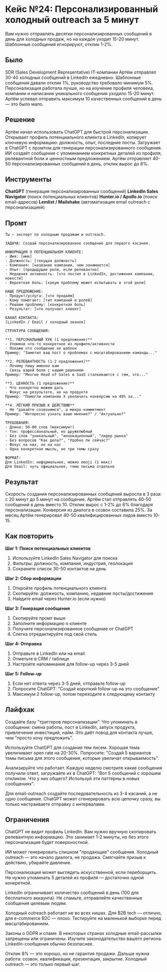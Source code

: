 # Кейс №24: Персонализированный холодный outreach за 5 минут

Вам нужно отправлять десятки персонализированных сообщений в день для холодных продаж, но на каждое уходит 15-20 минут. Шаблонные сообщения игнорируют, отклик 1-2%.

## Было

SDR (Sales Development Representative) IT-компании Артём отправлял 30-40 холодных сообщений в LinkedIn ежедневно. Шаблонные сообщения давали отклик 1%, руководство требовало минимум 5%. Персонализация работала лучше, но на изучение профиля человека, компании и написание уникального сообщения уходило 15-20 минут. Артём успевал отправить максимум 10 качественных сообщений в день — это было мало.

## Решение

Артём начал использовать ChatGPT для быстрой персонализации. Открывает профиль потенциального клиента в LinkedIn, копирует ключевую информацию: должность, опыт, последние посты. Загружает в ChatGPT с промтом для генерации персонализированного сообщения. ИИ создаёт сообщение с упоминанием конкретных деталей из профиля, релевантной боли и ценностным предложением. Артём отправляет 40-50 персонализированных сообщений в день, отклик вырос до 8%.

## Инструменты

**ChatGPT** (генерация персонализированных сообщений)
**LinkedIn Sales Navigator** (поиск потенциальных клиентов)
**Hunter.io / Apollo.io** (поиск email-адресов)
**Lemlist / Mailshake** (автоматизация email outreach с персонализацией)

## Промт

```
Ты — эксперт по холодным продажам и outreach.

ЗАДАЧА: Создай персонализированное сообщение для первого касания.

ИНФОРМАЦИЯ О ПОТЕНЦИАЛЬНОМ КЛИЕНТЕ:
- Имя: [имя]
- Должность: [текущая должность]
- Компания: [название компании, чем занимается]
- Опыт: [предыдущие роли, если релевантно]
- Недавняя активность: [что постил в LinkedIn, достижения компании, новости]
- Вероятная боль: [какую проблему может испытывать в этой роли]

НАШЕ ПРЕДЛОЖЕНИЕ:
- Продукт/услуга: [что продаём]
- Кому помогает: [тип компаний и ролей]
- Решаем проблему: [конкретная боль]
- Результат: [что получает клиент]

КАНАЛ КОНТАКТА:
[LinkedIn / Email / холодный звонок]

СТРУКТУРА СООБЩЕНИЯ:

**1. ПЕРСОНАЛЬНЫЙ ХУК (1 предложение)**
- Упомяни что-то конкретное из профиля/активности
- Покажи что сообщение не шаблон
Пример: "Заметил ваш пост о проблемах с масштабированием команды..."

**2. РЕЛЕВАНТНОСТЬ (1-2 предложения)**
- Почему пишу именно вам
- Связь вашей боли с нашим решением
Пример: "Многие Head of Sales в SaaS сталкиваются с тем, что..."

**3. ЦЕННОСТЬ (1 предложение)**
- Что конкретно можем дать
- Фокус на результате, не на продукте
Пример: "Помогли компании X увеличить конверсию на 40% за..."

**4. ЛЁГКИЙ ПРИЗЫВ К ДЕЙСТВИЮ**
- Не "давайте созвонимся", а микро-коммитмент
Пример: "Интересно узнать ваше мнение?" / "Актуально?"

ТРЕБОВАНИЯ:
- Длина: 50-80 слов (максимум!)
- Тон: профессиональный, но дружелюбный
- Без слов "уникальный", "инновационный", "лидер рынка"
- Без вопросов "Как дела?", "Удобно ли сейчас?"
- Фокус на них, не на нас
- Одна конкретная мысль, не три темы сразу

ФОРМАТ:
Для LinkedIn: неформальнее, можно emoji (1 макс)
Для Email: чуть официальнее, тема письма отдельно
```

## Результат

Скорость создания персонализированных сообщений выросла в 3 раза: с 20 минут до 5 минут на сообщение. Артём стал отправлять 40-50 сообщений в день вместо 10. Отклик вырос с 1-2% до 8% благодаря персонализации. Конверсия из диалога в созвон составила 25%. За месяц Артём генерировал 40-50 квалифицированных лидов вместо 10-15.

## Как повторить

**Шаг 1: Поиск потенциальных клиентов**
1. Используйте LinkedIn Sales Navigator для поиска
2. Фильтры: должность, компания, индустрия, геолокация
3. Сохраните список 30-50 контактов на день

**Шаг 2: Сбор информации**
1. Откройте профиль потенциального клиента
2. Скопируйте: должность, компанию, недавние посты/достижения
3. Найдите email через Hunter.io (если нужно)

**Шаг 3: Генерация сообщения**
1. Скопируйте промт выше
2. Заполните информацию о клиенте
3. Получите персонализированное сообщение от ChatGPT
4. Слегка отредактируйте под свой стиль

**Шаг 4: Отправка**
1. Отправьте в LinkedIn или на email
2. Отметьте в CRM / таблице
3. Настройте напоминание для follow-up через 3-5 дней

**Шаг 5: Follow-up**
1. Если нет ответа через 3-5 дней, отправьте follow-up
2. Попросите ChatGPT: "Создай короткий follow-up на это сообщение"
3. Максимум 2 follow-up, потом переходите к следующему контакту

## Лайфхак

Создайте базу "триггеров персонализации". Что упоминать в сообщении: смена работы, пост в LinkedIn, запуск продукта, привлечение инвестиций, найм. Это даёт повод для контакта лучше, чем "просто хочу предложить".

Используйте ChatGPT для создания тем писем. Хорошая тема увеличивает open rate на 20-30%. Попросите: "Создай 5 вариантов темы письма для этого сообщения, которые увеличат открываемость".

Анализируйте что работает. Каждую неделю смотрите какие сообщения получили ответ, загружайте их в ChatGPT: "Вот 5 сообщений с хорошим откликом. Что у них общего? Используй эти паттерны в новых сообщениях".

Для email-outreach создайте последовательность из 3-4 касаний, а не одно сообщение. ChatGPT может сгенерировать всю цепочку сразу, вы только настраиваете отправку с интервалами.

## Ограничения

ChatGPT не видит профиль LinkedIn. Вам нужно вручную скопировать релевантную информацию. Это занимает 1-2 минуты, но без этого персонализация будет поверхностной.

ИИ может генерировать слишком "продающие" сообщения. Холодный outreach — это начало диалога, не продажа. Смягчайте призыв к действию, убирайте давление.

Персонализация может выглядеть искусственной, если переборщить. Не нужно упоминать 5 деталей из профиля — достаточно одной конкретной.

LinkedIn ограничивает количество сообщений в день (100 для бесплатного аккаунта). Не спамьте, отправляйте качественные сообщения целевым людям.

Холодный outreach работает не во всех нишах. Для B2B tech — отлично, для e-commerce B2C — плохо. Тестируйте на маленькой выборке перед масштабированием.

Законы о GDPR и спаме. В некоторых странах холодные email-рассылки запрещены или ограничены. Изучите законодательство вашего региона. LinkedIn-сообщения обычно безопаснее.

Отклик 8% — это хорошо, но не гарантия продажи. Дальше нужна работа: созвон, квалификация, презентация, закрытие. Холодный outreach — это только первый шаг.
